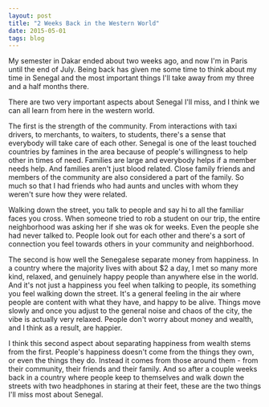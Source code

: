 ```yaml
---
layout: post
title: "2 Weeks Back in the Western World"
date: 2015-05-01
tags: blog
---
```


My semester in Dakar ended about two weeks ago, and now I'm in Paris until the end of July.  Being back has given me some time to think about my time in Senegal and the most important things I'll take away from my three and a half months there.

There are two very important aspects about Senegal I'll miss, and I think we can all learn from here in the western world.

The first is the strength of the community. From interactions with taxi drivers, to merchants, to waiters, to students, there's a sense that everybody will take care of each other.  Senegal is one of the least touched countries by famines in the area because of people's willingness to help other in times of need.  Families are large and everybody helps if a member needs help.  And families aren't just blood related.  Close family friends and members of the community are also considered a part of the family.  So much so that I had friends who had aunts and uncles with whom they weren't sure how they were related.

Walking down the street, you talk to people and say hi to all the familiar faces you cross.  When someone tried to rob a student on our trip, the entire neighborhood was asking her if she was ok for weeks.  Even the people she had never talked to.  People look out for each other and there's a sort of connection you feel towards others in your community and neighborhood.

The second is how well the Senegalese separate money from happiness.  In a country where the majority lives with about $2 a day, I met so many more kind, relaxed, and genuinely happy people than anywhere else in the world.  And it's not just a happiness you feel when talking to people, its something you feel walking down the street.  It's a general feeling in the air where people are content with what they have, and happy to be alive.  Things move slowly and once you adjust to the general noise and chaos of the city, the vibe is actually very relaxed.  People don't worry about money and wealth, and I think as a result, are happier.

I think this second aspect about separating happiness from wealth stems from the first.  People's happiness doesn't come from the things they own, or even the things they do.  Instead it comes from those around them - from their community, their friends and their family.  And so after a couple weeks back in a country where people keep to themselves and walk down the streets with two headphones in staring at their feet, these are the two things I'll miss most about Senegal.
